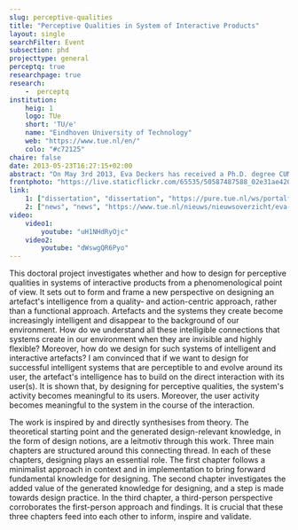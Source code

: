 ```yaml
---
slug: perceptive-qualities
title: "Perceptive Qualities in System of Interactive Products"
layout: single
searchFilter: Event
subsection: phd
projecttype: general
perceptq: true
researchpage: true
research: 
    -  perceptq
institution:
    heig: 1
    logo: TUe
    short: 'TU/e'
    name: "Eindhoven University of Technology"
    web: "https://www.tue.nl/en/"
    colo: "#c72125"
chaire: false
date: 2013-05-23T16:27:15+02:00
abstract: "On May 3rd 2013, Eva Deckers has received a Ph.D. degree CUM LAUDE on the topic of Perceptive Qualities in System of Interactive Products."
frontphoto: "https://live.staticflickr.com/65535/50587487588_02e31ae420.jpg"
link:
    1: ["dissertation", "dissertation", "https://pure.tue.nl/ws/portalfiles/portal/3644790/753907.pdf"]
    2: ["news", "news", "https://www.tue.nl/nieuws/nieuwsoverzicht/eva-deckers-cum-laude-gepromoveerd/"]
video:
    video1:
        youtube: "uH1NHdRyOjc"
    video2:
        youtube: "dWswgQR6Pyo"
---
```


This doctoral project investigates whether and how to design for perceptive qualities in systems of interactive products from a phenomenological point of view. It sets out to form and frame a new perspective on designing an artefact's intelligence from a quality- and action-centric approach, rather than a functional approach. Artefacts and the systems they create become increasingly intelligent and disappear to the background of our environment. How do we understand all these intelligible connections that systems create in our environment when they are invisible and highly flexible? Moreover, how do we design for such systems of intelligent and interactive artefacts? I am convinced that if we want to design for successful intelligent systems that are perceptible to and evolve around its user, the artefact's intelligence has to build on the direct interaction with its user(s). It is shown that, by designing for perceptive qualities, the system's activity becomes meaningful to its users. Moreover, the user activity becomes meaningful to the system in the course of the interaction.

The work is inspired by and directly synthesises from theory. The theoretical starting point and the generated design-relevant knowledge, in the form of design notions, are a leitmotiv through this work. Three main chapters are structured around this connecting thread. In each of these chapters, designing plays an essential role. The first chapter follows a minimalist approach in context and in implementation to bring forward fundamental knowledge for designing. The second chapter investigates the added value of the generated knowledge for designing, and a step is made towards design practice. In the third chapter, a third-person perspective corroborates the first-person approach and findings. It is crucial that these three chapters feed into each other to inform, inspire and validate.